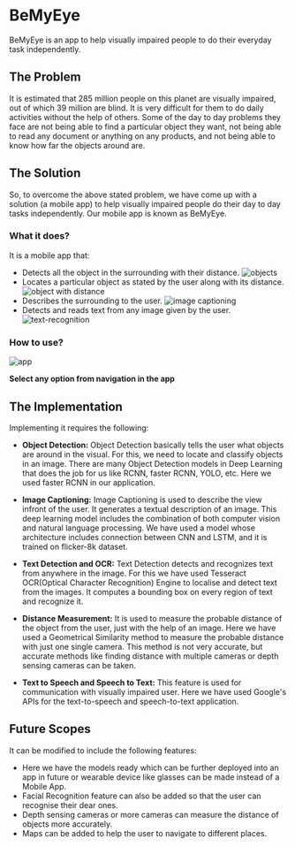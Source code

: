 # **BeMyEye**
BeMyEye is an app to help visually impaired people to do their everyday task independently.

## The Problem
It is estimated that 285 million people on this planet are visually impaired, out of which 39 million are blind. It is very difficult for them to do daily activities without the help of others. Some of the day to day problems they face are not being able to find a particular object they want, not being able to read any document or anything on any products, and not being able to know how far the objects around are.

## The Solution
So, to overcome the above stated problem, we have come up with a solution (a mobile app) to help visually impaired people do their day to day tasks independently. Our mobile app is known as BeMyEye.

### What it does?
It is a mobile app that:
* Detects all the object in the surrounding with their distance.
![objects](https://user-images.githubusercontent.com/46972935/100117406-c4692b00-2e9a-11eb-8721-6d88bd199611.png)
* Locates a particular object as stated by the user along with its distance.
![object with distance](https://user-images.githubusercontent.com/46972935/100106091-1fe0ec00-2e8e-11eb-9702-6980748c8362.jpg)
* Describes the surrounding to the user.
![image captioning](https://user-images.githubusercontent.com/46972935/100105888-ddb7aa80-2e8d-11eb-9c7b-6f86621a74a0.jpg)
* Detects and reads text from any image given by the user.
![text-recognition](https://user-images.githubusercontent.com/46972935/100105532-7b5eaa00-2e8d-11eb-8d35-9d43b2c39dc8.jpg)

### How to use?
![app](https://user-images.githubusercontent.com/46972935/100108239-9383f880-2e90-11eb-976d-3165df0517c6.jpg)

**Select any option from navigation in the app**

## The Implementation
Implementing it requires the following:
* **Object Detection:** Object Detection basically tells the user what objects are around in the visual. For this, we need to locate and classify objects in an image. There are many Object Detection models in Deep Learning that does the job for us like RCNN, faster RCNN, YOLO, etc. Here we used faster RCNN in our application.

* **Image Captioning:** Image Captioning is used to describe the view infront of the user. It generates a textual description of an image. This deep learning model includes the combination of both computer vision and natural language processing. We have used a model whose architecture includes connection between CNN and LSTM, and it is trained on flicker-8k dataset.

* **Text Detection and OCR:** Text Detection detects and recognizes text from anywhere in the image. For this we have used Tesseract OCR(Optical Character Recognition) Engine to localise and detect text from the images. It computes a bounding box on every region of text and recognize it.

* **Distance Measurement:** It is used to measure the probable distance of the object from the user, just with the help of an image. Here we have used a Geometrical Similarity method to measure the probable distance with just one single camera. This method is not very accurate, but accurate methods like finding distance with multiple cameras or depth sensing cameras can be taken.

* **Text to Speech and Speech to Text:** This feature is used for communication with visually impaired user. Here we have used Google's APIs for the text-to-speech and speech-to-text application.

## Future Scopes
It can be modified to include the following features: 
* Here we have the models ready which can be further deployed into an app in future or wearable device like glasses can be made instead of a Mobile App.
* Facial Recognition feature can also be added so that the user can recognise their dear ones.
* Depth sensing cameras or more cameras can measure the distance of objects more accurately.
* Maps can be added to help the user to navigate to different places.
